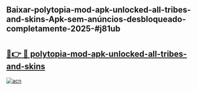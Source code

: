 ## Baixar-polytopia-mod-apk-unlocked-all-tribes-and-skins-Apk-sem-anúncios-desbloqueado-completamente-2025-#j81ub

# <h2><a href="https://ainizakaria.my?title=polytopia-mod-apk-unlocked-all-tribes-and-skins&ref=20M">🔗👉 🔴 polytopia-mod-apk-unlocked-all-tribes-and-skins</a></h2>

[![acn](https://github.com/user-attachments/assets/0f9c940e-d8b0-45ae-aac7-cd30a18b3e1c)](https://ainizakaria.my?title=polytopia-mod-apk-unlocked-all-tribes-and-skins&ref=20M)

